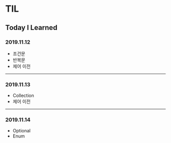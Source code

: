 # TIL
## Today I Learned


### 2019.11.12

- 조건문
- 반복문
- 제어 이전
------------------------
### 2019.11.13
- Collection
- 제어 이전
------------------------
### 2019.11.14
- Optional
- Enum

